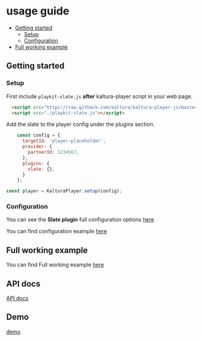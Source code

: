 # usage guide

- [Getting started](#getting-started)
    - [Setup](#setup)
    - [Configuration](#configuration)
- [Full working example](https://github.com/kaltura/playkit-js-slate/tree/master/demo)

## Getting started

### Setup

First include `playkit-slate.js` **after** kaltura-player script in your web page.

```html
  <script src="https://raw.githack.com/kaltura/kaltura-player-js/master/dist/kaltura-ovp-player.js"></script>
  <script src="./playkit-slate.js"></script>
```

Add the slate to the player config under the plugins section.

```js
    const config = {
      targetId: 'player-placeholder',
      provider: {
        partnerId: 1234567,
      },
      plugins: {
        slate: {},
      }
    };

const player = KalturaPlayer.setup(config);
```

### Configuration

You can see the **Slate plugin** full configuration options [here](https://kaltura.github.io/playkit-js-slate/docs/api/<PATH-TO-YOUR-CONFIGURATION-DOC-FILE>)

You can find configuration example [here](https://github.com/kaltura/playkit-js-slate/tree/master/demo/index.html)

## Full working example

You can find Full working example [here](https://github.com/kaltura/playkit-js-slate/tree/master/demo)

## API docs

[API docs](https://kaltura.github.io/playkit-js-slate/docs/api/index.html)

## Demo

[demo](https://kaltura.github.io/playkit-js-slate/demo/index.html)